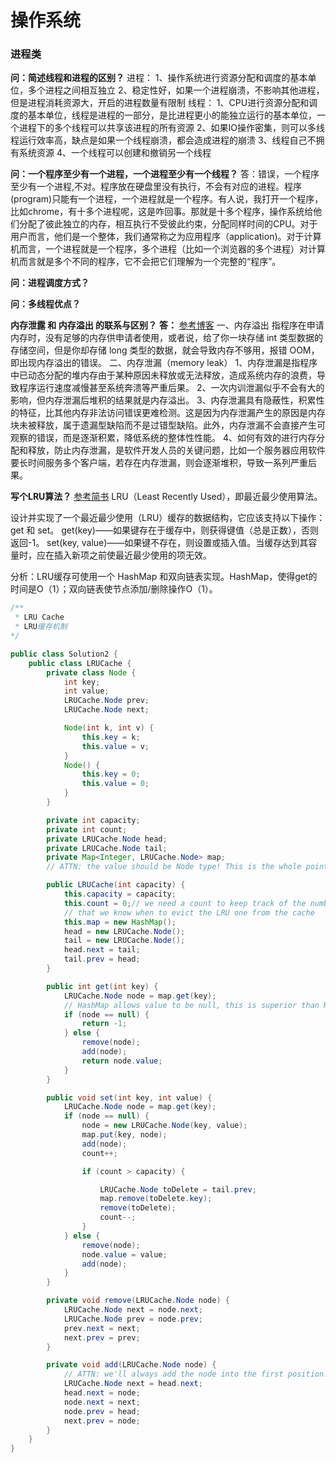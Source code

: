 # 操作系统

### 进程类

**问：简述线程和进程的区别？**
进程：
1、操作系统进行资源分配和调度的基本单位，多个进程之间相互独立
2、稳定性好，如果一个进程崩溃，不影响其他进程，但是进程消耗资源大，开启的进程数量有限制
线程：
1、CPU进行资源分配和调度的基本单位，线程是进程的一部分，是比进程更小的能独立运行的基本单位，一个进程下的多个线程可以共享该进程的所有资源
2、如果IO操作密集，则可以多线程运行效率高，缺点是如果一个线程崩溃，都会造成进程的崩溃
3、线程自己不拥有系统资源
4、一个线程可以创建和撤销另一个线程

**问：一个程序至少有一个进程，一个进程至少有一个线程？**
答：错误，一个程序至少有一个进程,不对。程序放在硬盘里没有执行，不会有对应的进程。程序(program)只能有一个进程，一个进程就是一个程序。有人说，我打开一个程序，比如chrome，有十多个进程呢，这是咋回事。那就是十多个程序，操作系统给他们分配了彼此独立的内存，相互执行不受彼此约束，分配同样时间的CPU。对于用户而言，他们是一个整体，我们通常称之为应用程序（application)。对于计算机而言，一个进程就是一个程序，多个进程（比如一个浏览器的多个进程）对计算机而言就是多个不同的程序，它不会把它们理解为一个完整的“程序”。

**问：进程调度方式？**


**问：多线程优点？**



**内存泄露 和 内存溢出 的联系与区别？**
**答：** [参考博客](https://blog.csdn.net/leikun153/article/details/80118011)
一、内存溢出
指程序在申请内存时，没有足够的内存供申请者使用，或者说，给了你一块存储 int 类型数据的存储空间，但是你却存储 long 类型的数据，就会导致内存不够用，报错 OOM，即出现内存溢出的错误。
二、内存泄漏（memory leak）
1、内存泄漏是指程序中已动态分配的堆内存由于某种原因未释放或无法释放，造成系统内存的浪费，导致程序运行速度减慢甚至系统奔溃等严重后果。
2、一次内训泄漏似乎不会有大的影响，但内存泄漏后堆积的结果就是内存溢出。
3、内存泄漏具有隐蔽性，积累性的特征，比其他内存非法访问错误更难检测。这是因为内存泄漏产生的原因是内存块未被释放，属于遗漏型缺陷而不是过错型缺陷。此外，内存泄漏不会直接产生可观察的错误，而是逐渐积累，降低系统的整体性性能。
4、如何有效的进行内存分配和释放，防止内存泄漏，是软件开发人员的关键问题，比如一个服务器应用软件要长时间服务多个客户端，若存在内存泄漏，则会逐渐堆积，导致一系列严重后果。

**写个LRU算法？**
[参考简书](https://www.jianshu.com/p/95b6f10ed1f3)
LRU（Least Recently Used），即最近最少使用算法。

设计并实现了一个最近最少使用（LRU）缓存的数据结构，它应该支持以下操作：get 和 set。
get(key)——如果键存在于缓存中，则获得键值（总是正数），否则返回-1。
set(key, value)——如果键不存在，则设置或插入值。当缓存达到其容量时，应在插入新项之前使最近最少使用的项无效。

分析：LRU缓存可使用一个 HashMap 和双向链表实现。HashMap，使得get的时间是O（1）；双向链表使节点添加/删除操作O（1）。
```java
/**
 * LRU Cache
 * LRU缓存机制
*/

public class Solution2 {
    public class LRUCache {
        private class Node {
            int key;
            int value;
            LRUCache.Node prev;
            LRUCache.Node next;

            Node(int k, int v) {
                this.key = k;
                this.value = v;
            }
            Node() {
                this.key = 0;
                this.value = 0;
            }
        }

        private int capacity;
        private int count;
        private LRUCache.Node head;
        private LRUCache.Node tail;
        private Map<Integer, LRUCache.Node> map;
        // ATTN: the value should be Node type! This is the whole point of having a class called Node!

        public LRUCache(int capacity) {
            this.capacity = capacity;
            this.count = 0;// we need a count to keep track of the number of elements in the cache so
            // that we know when to evict the LRU one from the cache
            this.map = new HashMap();
            head = new LRUCache.Node();
            tail = new LRUCache.Node();
            head.next = tail;
            tail.prev = head;
        }

        public int get(int key) {
            LRUCache.Node node = map.get(key);
            // HashMap allows value to be null, this is superior than HashTable!
            if (node == null) {
                return -1;
            } else {
                remove(node);
                add(node);
                return node.value;
            }
        }

        public void set(int key, int value) {
            LRUCache.Node node = map.get(key);
            if (node == null) {
                node = new LRUCache.Node(key, value);
                map.put(key, node);
                add(node);
                count++;

                if (count > capacity) {

                    LRUCache.Node toDelete = tail.prev;
                    map.remove(toDelete.key);
                    remove(toDelete);
                    count--;
                }
            } else {
                remove(node);
                node.value = value;
                add(node);
            }
        }

        private void remove(LRUCache.Node node) {
            LRUCache.Node next = node.next;
            LRUCache.Node prev = node.prev;
            prev.next = next;
            next.prev = prev;
        }

        private void add(LRUCache.Node node) {
            // ATTN: we'll always add the node into the first position: head.next!!!!
            LRUCache.Node next = head.next;
            head.next = node;
            node.next = next;
            node.prev = head;
            next.prev = node;
        }
    }
}
```



